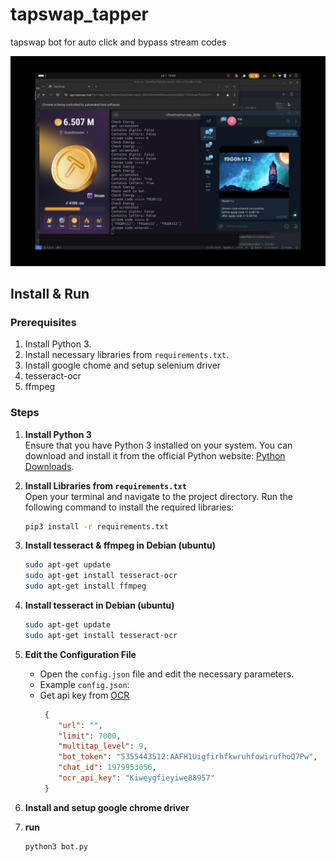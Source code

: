 # tapswap_tapper

tapswap bot for auto click and bypass stream codes

![banner](banner.png)

## Install & Run

### Prerequisites
1. Install Python 3.
2. Install necessary libraries from `requirements.txt`.
3. Install google chome and setup selenium driver
4. tesseract-ocr
5. ffmpeg

### Steps

1. **Install Python 3**  
   Ensure that you have Python 3 installed on your system. You can download and install it from the official Python website: [Python Downloads](https://www.python.org/downloads/).

2. **Install Libraries from `requirements.txt`**  
   Open your terminal and navigate to the project directory. Run the following command to install the required libraries:
   ```sh
   pip3 install -r requirements.txt


3. **Install tesseract & ffmpeg in Debian (ubuntu)**
   ```sh
   sudo apt-get update
   sudo apt-get install tesseract-ocr
   sudo apt-get install ffmpeg

3. **Install tesseract in Debian (ubuntu)**
   ```sh
   sudo apt-get update
   sudo apt-get install tesseract-ocr


4. **Edit the Configuration File**
   - Open the `config.json` file and edit the necessary parameters.
   - Example `config.json`:
   - Get api key from [OCR](https://ocr.space)
     ```json
      {
         "url": "",
         "limit": 7000,
         "multitap_level": 9,
         "bot_token": "5355443512:AAFH1UigfirhfkwruhfowirufhoQ7Pw",
         "chat_id": 1979953056,
         "ocr_api_key": "Kiweygfieyiwe88957"
      }


5. **Install and setup google chrome driver**

6. **run**
   ```python
   python3 bot.py